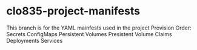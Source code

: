 # clo835-project-manifests

This branch is for the YAML mainfests used in the project
Provision Order:
Secrets
ConfigMaps
Persistent Volumes
Presistent Volume Claims
Deployments
Services

